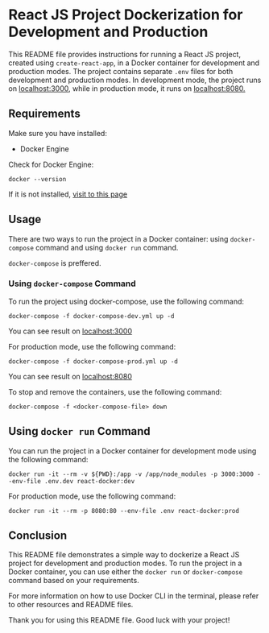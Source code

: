 # React JS Project Dockerization for Development and Production

This README file provides instructions for running a React JS project, created using `create-react-app`, in a Docker container for development and production modes. The project contains separate `.env` files for both development and production modes. In development mode, the project runs on [localhost:3000](http://localhost:3000), while in production mode, it runs on [localhost:8080.](http://localhost:8080)

## Requirements

Make sure you have installed:

- Docker Engine

Check for Docker Engine:

```
docker --version
```

If it is not installed, [visit to this page](https://docs.docker.com/engine/)

## Usage

There are two ways to run the project in a Docker container: using `docker-compose` command and using `docker run` command.

`docker-compose` is preffered.

### Using `docker-compose` Command

To run the project using docker-compose, use the following command:

```
docker-compose -f docker-compose-dev.yml up -d
```

You can see result on [localhost:3000](http://localhost:3000)

For production mode, use the following command:

```
docker-compose -f docker-compose-prod.yml up -d
```

You can see result on [localhost:8080](http://localhost:8080)

To stop and remove the containers, use the following command:

```
docker-compose -f <docker-compose-file> down
```

## Using `docker run` Command

You can run the project in a Docker container for development mode using the following command:

```
docker run -it --rm -v ${PWD}:/app -v /app/node_modules -p 3000:3000 --env-file .env.dev react-docker:dev
```

For production mode, use the following command:

```
docker run -it --rm -p 8080:80 --env-file .env react-docker:prod
```

## Conclusion

This README file demonstrates a simple way to dockerize a React JS project for development and production modes. To run the project in a Docker container, you can use either the `docker run` or `docker-compose` command based on your requirements.

For more information on how to use Docker CLI in the terminal, please refer to other resources and README files.

Thank you for using this README file. Good luck with your project!
